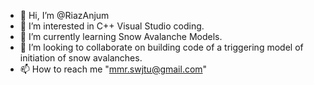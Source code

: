 - 👋 Hi, I’m @RiazAnjum
- 👀 I’m interested in C++ Visual Studio coding.
- 🌱 I’m currently learning Snow Avalanche Models.
- 💞️ I’m looking to collaborate on building code of a triggering model of initiation of snow avalanches.
- 📫 How to reach me "mmr.swjtu@gmail.com"

<!---
RiazAnjum/RiazAnjum is a ✨ special ✨ repository because its `README.md` (this file) appears on your GitHub profile.
You can click the Preview link to take a look at your changes.
--->
